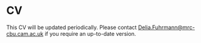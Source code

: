 # CV
This CV will be updated periodically. Please contact Delia.Fuhrmann@mrc-cbu.cam.ac.uk if you require an up-to-date version.
